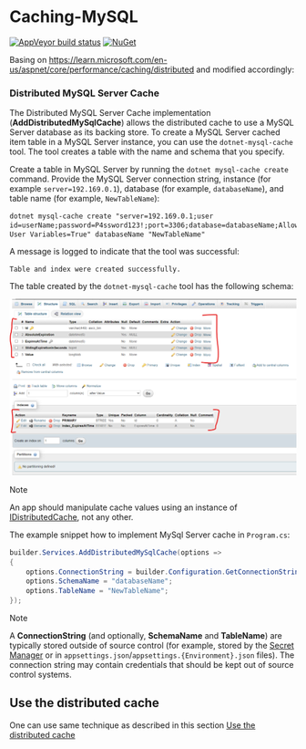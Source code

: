# Caching-MySQL
[![AppVeyor build status](https://ci.appveyor.com/api/projects/status/d8hubjf1clswsd9n?svg=true)](https://ci.appveyor.com/project/ChaosEngine/caching-mysql)
[![NuGet](https://img.shields.io/nuget/v/Pomelo.Extensions.Caching.MySql.svg?style=flat-square&label=nuget)](https://www.nuget.org/packages/Pomelo.Extensions.Caching.MySql/)

Basing on https://learn.microsoft.com/en-us/aspnet/core/performance/caching/distributed and modified accordingly:

### Distributed MySQL Server Cache

The Distributed MySQL Server Cache implementation (**AddDistributedMySqlCache**) allows the distributed cache to use a MySQL Server database as its backing store. To create a MySQL Server cached item table in a MySQL Server instance, you can use the `dotnet-mysql-cache` tool. The tool creates a table with the name and schema that you specify.

Create a table in MySQL Server by running the `dotnet mysql-cache create` command. Provide the MySQL Server connection string, instance (for example `server=192.169.0.1`), database (for example, `databaseName`), and table name (for example, `NewTableName`):

```dotnetcli
dotnet mysql-cache create "server=192.169.0.1;user id=userName;password=P4ssword123!;port=3306;database=databaseName;Allow User Variables=True" databaseName "NewTableName"
```

A message is logged to indicate that the tool was successful:

```console
Table and index were created successfully.
```

The table created by the `dotnet-mysql-cache` tool has the following schema:

![MySQL Server Cache Table](<MySQL create table schema.png>)

> [!NOTE]
> An app should manipulate cache values using an instance of [IDistributedCache](https://learn.microsoft.com/en-us/dotnet/api/microsoft.extensions.caching.distributed.idistributedcache?view=dotnet-plat-ext-8.0), not any other.

The example snippet how to implement MySql Server cache in `Program.cs`:

```cs
builder.Services.AddDistributedMySqlCache(options =>
{
    options.ConnectionString = builder.Configuration.GetConnectionString("DistCache_ConnectionString");
    options.SchemaName = "databaseName";
    options.TableName = "NewTableName";
});
```

> [!NOTE]
> A **ConnectionString** (and optionally, **SchemaName** and **TableName**) are typically stored outside of source control (for example, stored by the [Secret Manager](https://learn.microsoft.com/en-us/aspnet/core/security/app-secrets?view=aspnetcore-8.0&tabs=windows) or in `appsettings.json`/`appsettings.{Environment}.json` files). The connection string may contain credentials that should be kept out of source control systems.

## Use the distributed cache

One can use same technique as described in this section [Use the distributed cache](https://learn.microsoft.com/en-us/aspnet/core/performance/caching/distributed?view=aspnetcore-8.0#use-the-distributed-cache)
